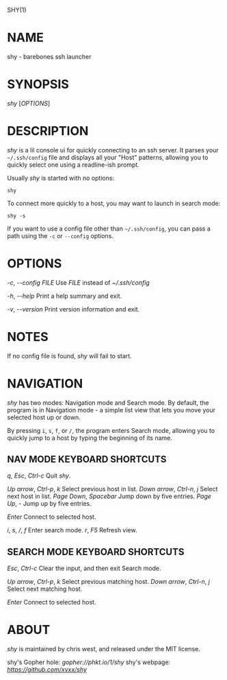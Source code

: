 SHY(1)

# NAME

shy - barebones ssh launcher

# SYNOPSIS

_shy_ [_OPTIONS_]

# DESCRIPTION

_shy_ is a lil console ui for quickly connecting to an ssh server. It
parses your `~/.ssh/config` file and displays all your "Host"
patterns, allowing you to quickly select one using a readline-ish
prompt.

Usually _shy_ is started with no options:

	shy

To connect more quickly to a host, you may want to launch in search
mode:

	shy -s

If you want to use a config file other than `~/.ssh/config`,
you can pass a path using the `-c` or `--config` options.

# OPTIONS

_-c_, _--config_ _FILE_
	Use _FILE_ instead of _~/.ssh/config_

_-h_, _--help_
	Print a help summary and exit.

_-v_, _--version_
	Print version information and exit.

# NOTES

If no config file is found, _shy_ will fail to start.

# NAVIGATION

_shy_ has two modes: Navigation mode and Search mode. By default, the
program is in Navigation mode - a simple list view that lets you move
your selected host up or down.

By pressing `i`, `s`, `f`, or `/`, the program enters Search mode,
allowing you to quickly jump to a host by typing the beginning of its
name.

## NAV MODE KEYBOARD SHORTCUTS

_q_, _Esc_, _Ctrl-c_
	Quit _shy_.

_Up arrow_, _Ctrl-p_, _k_
	Select previous host in list.
_Down arrow_, _Ctrl-n_, _j_
	Select next host in list.
_Page Down_, _Spacebar_
	Jump down by five entries.
_Page Up_, _-_
	Jump up by five entries.

_Enter_
	Connect to selected host.

_i_, _s_, _/_, _f_
	Enter search mode.
_r_, _F5_
	Refresh view.

## SEARCH MODE KEYBOARD SHORTCUTS

_Esc_, _Ctrl-c_
	Clear the input, and then exit Search mode.

_Up arrow_, _Ctrl-p_, _k_
	Select previous matching host.
_Down arrow_, _Ctrl-n_, _j_
	Select next matching host.

_Enter_
	Connect to selected host.

# ABOUT

_shy_ is maintained by chris west, and released under the MIT license.

shy's Gopher hole:
	_gopher://phkt.io/1/shy_
shy's webpage:
	_https://github.com/xvxx/shy_
